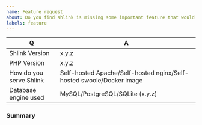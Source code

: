 ```yaml
---
name: Feature request
about: Do you find shlink is missing some important feature that would make it more useful?
labels: feature
---
```


<!--
Before opening an issue, just take into account that this is a completely free of charge open source project.
I'm always happy to help and provide support, but some understanding will be required.
I do this in my own free time, so expect some delays when implementing new features and fixing bugs, and don't take it personal if an issue gets eventually closed.
Try to be polite, and understand it is impossible for a project to cover all use cases.

With that said, please fill in the information requested next. More information might be requested next (like logs or system configs).
-->

|    Q                    |   A
|-------------------------|---------------------------------------------------------------------
| Shlink Version          | x.y.z
| PHP Version             | x.y.z
| How do you serve Shlink | Self-hosted Apache/Self-hosted nginx/Self-hosted swoole/Docker image
| Database engine used    | MySQL/PostgreSQL/SQLite (x.y.z)

### Summary

<!-- Describe the issue you are facing here. -->
